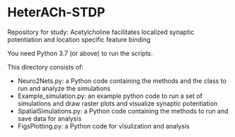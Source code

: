 # HeterACh-STDP
Repository for study: Acetylcholine facilitates localized synaptic potentiation and location specific feature binding

You need Python 3.7 (or above) to run the scripts.

This directory consists of: 
* Neuro2Nets.py: a Python code containing the methods and the class to run and analyze the simulations
* Example_simulation.py: an example python code to run a set of simulations and draw raster plots and visualize synaptic potentiation
* SpatialSimulations.py: a Python code containing the methods to run and save data for analysis
* FigsPlotting.py: a Python code for visulization and analysis
